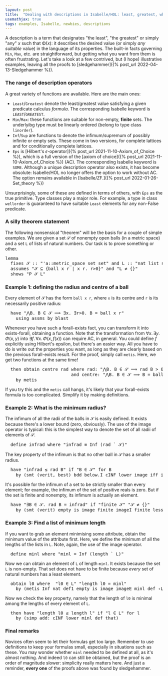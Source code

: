 ```yaml
---
layout: post
title:  "Dealing with descriptions in Isabelle/HOL: least, greatest, whatever"
usemathjax: true 
tags: examples, Isabelle, newbies, descriptions
---
```


A description is a term that designates "the least", "the greatest" or simply "any" *x* such that Φ(*x*): it describes the desired value (or simply *any suitable* value) in the language of its properties.
The built-in facts governing `Min`, `Max`, etc. are straightforward, but getting what you want from them is often frustrating.
Let's take a look at a few contrived, but (I hope) illustrative examples, leaving all the proofs to [sledgehammer]({% post_url 2022-04-13-Sledgehammer %}).

### The range of description operators

A great variety of functions are available. Here are the main ones:

* `Least`/`Greatest` denote the least/greatest value satisfying a given predicate calculus *formula*. The corresponding Isabelle keyword is `LEAST`/`GREATEST`.
* `Min`/`Max`: these functions are suitable for non-empty, **finite** sets. The underlyibg type must be linearly ordered (belong to type class `linorder`).
* `Inf`/`Sup` are functions to denote the infimum/supremum of possibly infinite or empty sets. These come in two versions, for complete lattices and for conditionally complete lattices.
* `Eps` is [Hilbert's $\epsilon$-operator]({% post_url 2021-11-10-Axiom_of_Choice %}), which is a full version of the [axiom of choice]({% post_url 2021-11-10-Axiom_of_Choice %}) (AC). The corresponding Isabelle keyword is `SOME`. Although a unique description operator also exists, it has become obsolute: Isabelle/HOL no longer offers the option to work without AC. The option remains available in [Isabelle/ZF.]({% post_url 2022-01-26-Set_theory %})

Unsurprisingly, some of these are defined in terms of others, with `Eps` as the true primitive. Type classes play a major role. For example, a type in class `wellorder` is guaranteed to have suitable `Least` elements for any non-False predicate.


### A silly theorem statement

The following nonsensical "theorem" will be the basis for a couple of simple examples. We are given a set 𝒮 of nonempty open balls (in a metric space) and a set `L` of lists of natural numbers.
Our task is to prove something or other.

<pre class="source">
<span class="keyword1 command">lemma</span><span> 
  </span><span class="keyword2 keyword">fixes</span> <span class="free">𝒮</span> <span class="main">::</span> <span class="quoted quoted"><span>"</span><span class="tfree">'a</span><span class="main">::</span>metric_space set set<span>"</span></span> <span class="keyword2 keyword">and</span> <span class="free">L</span> <span class="main">::</span> <span class="quoted quoted"><span>"</span>nat list set<span>"</span></span><span>
  </span><span class="keyword2 keyword">assumes</span> <span class="quoted quoted"><span>"</span><span class="free">𝒮</span> <span class="main">⊆</span> <span class="main">{</span>ball <span class="bound">x</span> <span class="bound">r</span> <span class="main">|</span> <span class="bound">x</span> <span class="bound">r</span><span class="main">.</span> <span class="bound">r</span><span class="main">&gt;</span><span class="main">0</span><span class="main">}</span><span>"</span></span> <span class="keyword2 keyword">and</span> <span class="quoted quoted"><span>"</span><span class="free">L</span> <span class="main">≠</span> <span class="main">{}</span><span>"</span></span><span>
  </span><span class="keyword2 keyword">shows</span> <span class="quoted quoted"><span>"</span><span class="free">P</span> <span class="free">𝒮</span> <span class="free">L</span><span>"</span></span>
</pre>

### Example 1: defining the radius and centre of a ball

Every element of 𝒮 has the form `ball x r`, where `x` is its centre and `r` is its necessarily positive radius:

<pre class="source">
  <span class="keyword1 command">have</span> <span class="quoted quoted"><span>"</span><span class="main">⋀</span><span class="bound">B</span><span class="main">.</span> <span class="bound">B</span> <span class="main">∈</span> <span class="free">𝒮</span> <span class="main">⟹</span> <span class="main">∃</span><span class="bound">x</span><span class="main">.</span> <span class="main">∃</span><span class="bound bound">r</span><span class="main">&gt;</span><span class="main">0</span><span class="main">.</span> <span class="bound">B</span> <span class="main">=</span> ball <span class="bound">x</span> <span class="bound">r</span><span>"</span></span><span>
    </span><span class="keyword1 command">using</span> assms <span class="keyword1 command">by</span> <span class="operator">blast</span>
</pre>

Whenever you have such a forall-exists fact, you can transform it into exists-forall, obtaining a function. Note that the transformation from $\forall x.\, \exists y.\, \Phi(x,y)$ into
$\exists f.\, \forall x.\, \Phi(x,\,f(x))$ can require AC, in general.
You could define $f$ explicitly using Hilbert's epsilon, but there's an easier way.
All you have to do is write out the properties you want, as long as they are clearly based on the previous forall-exists result.
For the proof, simply call `metis`.
Here, we get two functions at the same time!

<pre class="source">
  <span class="keyword1 command">then</span> <span class="keyword3 command">obtain</span> <span class="skolem skolem">centre</span> <span class="skolem skolem">rad</span> <span class="keyword2 keyword">where</span> rad<span class="main">:</span> <span class="quoted quoted"><span>"</span><span class="main">⋀</span><span class="bound">B</span><span class="main">.</span> <span class="bound">B</span> <span class="main">∈</span> <span class="free">𝒮</span> <span class="main">⟹</span> <span class="skolem">rad</span> <span class="bound">B</span> <span class="main">&gt;</span> <span class="main">0</span><span>"</span></span><span> 
                         </span><span class="keyword2 keyword">and</span> centre<span class="main">:</span> <span class="quoted quoted"><span>"</span><span class="main">⋀</span><span class="bound">B</span><span class="main">.</span> <span class="bound">B</span> <span class="main">∈</span> <span class="free">𝒮</span> <span class="main">⟹</span> <span class="bound">B</span> <span class="main">=</span> ball <span class="main">(</span><span class="skolem">centre</span> <span class="bound">B</span><span class="main">)</span> <span class="main">(</span><span class="skolem">rad</span> <span class="bound">B</span><span class="main">)</span><span>"</span></span><span>
    </span><span class="keyword1 command">by</span> <span class="operator">metis</span>
</pre>

If you try this and the `metis` call hangs, it's likely that your forall-exists formula is too complicated. Simplify it by making definitions.

### Example 2: What is the minimum radius?

The infimum of all the radii of the balls in 𝒮 is easily defined.
It exists because there's a lower bound (zero, obviously).
The use of the image operator is typical: this is the simplest way to denote the set of all radii of elements of 𝒮.

<pre class="source">
  <span class="keyword3 command">define</span> <span class="skolem skolem">infrad</span> <span class="keyword2 keyword">where</span> <span class="quoted quoted"><span>"</span><span class="skolem">infrad</span> <span class="main">≡</span> Inf <span class="main">(</span><span class="skolem">rad</span> <span class="main">`</span> <span class="free">𝒮</span><span class="main">)</span><span>"</span></span>
</pre>

The key property of the infimum is that no other ball in 𝒮 has a smaller radius.

<pre class="source">
  <span class="keyword1 command">have</span> <span class="quoted quoted"><span>"</span><span class="skolem">infrad</span> <span class="main">≤</span> <span class="skolem">rad</span> <span class="skolem">B</span><span>"</span></span> <span class="keyword2 keyword">if</span> <span class="quoted quoted"><span>"</span><span class="skolem">B</span> <span class="main">∈</span> <span class="free">𝒮</span><span>"</span></span> <span class="keyword2 keyword">for</span> <span class="skolem">B</span><span>
    </span><span class="keyword1 command">by</span> <span class="main">(</span><span class="operator">smt</span> <span class="main main">(</span>verit<span class="main main">,</span> best<span class="main main">)</span> bdd_below.I cINF_lower image_iff infrad_def rad that<span class="main">)</span>
</pre>

It's possible for the infimum of a set to be strictly smaller than every element; for example, the infimum of the set of positive reals is zero.
But if the set is finite and nonempty, its infimum is actually an element.

<pre class="source">
  <span class="keyword1 command">have</span> <span class="quoted quoted"><span>"</span><span class="main">∃</span><span class="bound">B</span> <span class="main">∈</span> <span class="free">𝒮</span><span class="main">.</span> <span class="skolem">rad</span> <span class="bound">B</span> <span class="main">=</span> <span class="skolem">infrad</span><span>"</span></span> <span class="keyword2 keyword">if</span> <span class="quoted quoted"><span>"</span>finite <span class="free">𝒮</span><span>"</span></span> <span class="quoted quoted"><span>"</span><span class="free">𝒮</span> <span class="main">≠</span> <span class="main">{}</span><span>"</span></span><span>
    </span><span class="keyword1 command">by</span> <span class="main">(</span><span class="operator">smt</span> <span class="main main">(</span>verit<span class="main main">)</span> empty_is_image finite_imageI finite_less_Inf_iff imageE infrad_def that<span class="main">)</span>
</pre>


### Example 3: Find a list of minimum length

If you want to grab an element minimising some attribute, obtain the minimum value of the attribute first.
Here, we define the minimum of all the lengths of the lists in `L`.
Note, again, the use of the image operator.

<pre class="source">
  <span class="keyword3 command">define</span> <span class="skolem skolem">minl</span> <span class="keyword2 keyword">where</span> <span class="quoted quoted"><span>"</span><span class="skolem">minl</span> <span class="main">=</span> Inf <span class="main">(</span>length <span class="main">`</span> <span class="free">L</span><span class="main">)</span><span>"</span></span>
</pre>

Now we can obtain an element of `L` of length `minl`.
It exists because the set `L` is non-empty. That set does not have to be finite because *every* set of natural numbers has a least element.

<pre class="source">
  <span class="keyword3 command">obtain</span> <span class="skolem skolem">l0</span> <span class="keyword2 keyword">where</span>  <span class="quoted quoted"><span>"</span><span class="skolem">l0</span> <span class="main">∈</span> <span class="free">L</span><span>"</span></span> <span class="quoted quoted"><span>"</span>length <span class="skolem">l0</span> <span class="main">=</span> <span class="skolem">minl</span><span>"</span></span><span>
    </span><span class="keyword1 command">by</span> <span class="main">(</span><span class="operator">metis</span> Inf_nat_def1 empty_is_image imageE minl_def <span class="quoted quoted"><span>‹</span><span class="free">L</span> <span class="main">≠</span> <span class="main">{}</span><span>›</span></span><span class="main">)</span>
</pre>

Now we check the key property, namely that the length of `l0` is minimal among the lengths of every element of `L`.

<pre class="source">
  <span class="keyword1 command">then</span> <span class="keyword1 command">have</span> <span class="quoted quoted"><span>"</span>length <span class="skolem">l0</span> <span class="main">≤</span> length <span class="skolem">l</span><span>"</span></span> <span class="keyword2 keyword">if</span> <span class="quoted quoted"><span>"</span><span class="skolem">l</span> <span class="main">∈</span> <span class="free">L</span><span>"</span></span> <span class="keyword2 keyword">for</span> <span class="skolem">l</span><span>
    </span><span class="keyword1 command">by</span> <span class="main">(</span><span class="operator">simp</span> <span class="quasi_keyword">add</span><span class="main main">:</span> cINF_lower minl_def that<span class="main">)</span>
</pre>

### Final remarks

Novices often seem to let their formulas get too large. Remember to use definitions to keep your formulas small, especially in situations such as these.
You may wonder whether `minl` needed to be defined at all, as it's almost nothing.
And indeed `l0` can still be obtained, but the proof is an order of magnitude slower: simplicity really matters here.
And just a reminder, **every one** of the proofs above was found by sledgehammer.